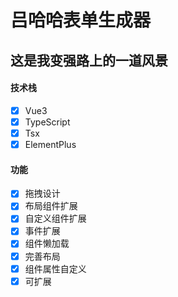 <h1>吕哈哈表单生成器</h1>
<h2>这是我变强路上的一道风景</h2>

#### 技术栈

- [x] Vue3
- [x] TypeScript
- [x] Tsx
- [x] ElementPlus

#### 功能

- [x] 拖拽设计
- [x] 布局组件扩展
- [x] 自定义组件扩展
- [x] 事件扩展
- [x] 组件懒加载
- [x] 完善布局
- [x] 组件属性自定义
- [x] 可扩展
